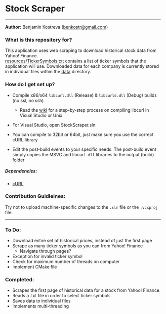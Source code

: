 # Stock Scraper #
- - - 
**Author:** Benjamin Kostreva (benkostr@gmail.com)

### What is this repository for?
This application uses web scraping to download historical
stock data from Yahoo! Finance.  
[resources/TickerSymbols.txt](resources/TickerSymbols.txt) contains a list of
ticker symbols that the application will use. Downloaded data for each company
is currently stored in individual files within the [data](data) directory.

### How do I get set up?
* Compile x86/x64 ```libcurl.dll``` (Release) &
  ```libcurld.dll``` (Debug) builds (no ssl, no ssh)

  - Read the [wiki](https://bitbucket.org/benkostr/stock-scraper/wiki/Home)
  for a step-by-step process on compiling libcurl in
  Visual Studio or Unix
  
* For Visual Studio, open StockScraper.sln

* You can compile to 32bit or 64bit, just make sure you use the
  correct cURL library

* Edit the post-build events to your specific needs. The
  post-build event simply copies the MSVC and libcurl ```.dll```
  libraries to the output (build) folder

##### Dependencies:
* [cURL](https://curl.haxx.se/)

### Contribution Guidleines:
Try not to upload machine-specific changes to the
 ```.sln``` file or the ```.vcxproj``` file.

- - - 

### To Do:
* Download entire set of historical prices, instead of just the
  first page
* Scrape as many ticker symbols as you can from Yahoo! Finance
    - Navigate through pages?
* Exception for invalid ticker symbol
* Check for maximum number of threads on computer
* Implement CMake file

### Completed:
* Scrapes the first page of historical data for a stock
  from Yahoo! Finance.
* Reads a .txt file in order to select ticker symbols
* Saves data to individual files
* Implements multi-threading